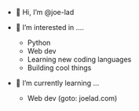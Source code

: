 - 👋 Hi, I’m @joe-lad
- 👀 I’m interested in ....
  - Python
  - Web dev
  - Learning new coding languages
  - Building cool things

- 🌱 I’m currently learning ...
  - Web dev (goto: joelad.com)

<!---
joe-lad/joe-lad is a ✨ special ✨ repository because its `README.md` (this file) appears on your GitHub profile.
You can click the Preview link to take a look at your changes.
--->
